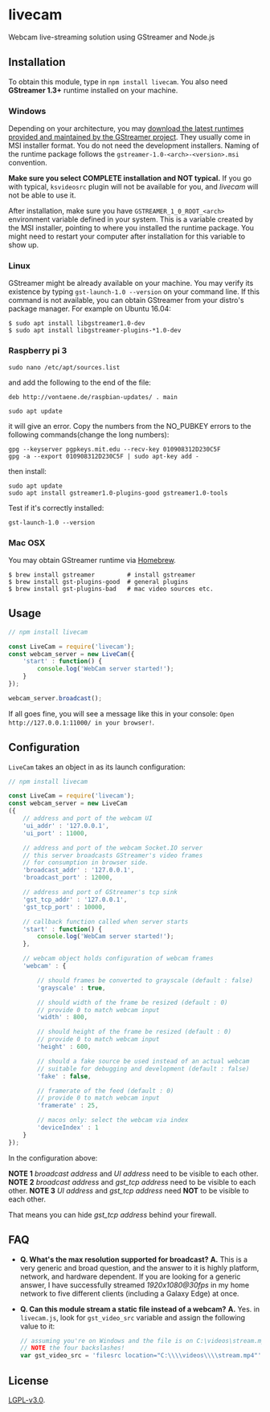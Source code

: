 # livecam

Webcam live-streaming solution using GStreamer and Node.js

## Installation

To obtain this module, type in `npm install livecam`. You also need **GStreamer 1.3+** runtime installed on your machine.

### Windows

Depending on your architecture, you may [download the latest runtimes provided and maintained by the GStreamer project](https://gstreamer.freedesktop.org/data/pkg/windows/). They usually come in MSI installer format. You do not need the development installers. Naming of the runtime package follows the `gstreamer-1.0-<arch>-<version>.msi` convention.

**Make sure you select COMPLETE installation and NOT typical.** If you go with typical, `ksvideosrc` plugin will not be available for you, and _livecam_ will not be able to use it.

After installation, make sure you have `GSTREAMER_1_0_ROOT_<arch>` environment variable defined in your system. This is a variable created by the MSI installer, pointing to where you installed the runtime package. You might need to restart your computer after installation for this variable to show up.

### Linux

GStreamer might be already available on your machine. You may verify its existence by typing `gst-launch-1.0 --version` on your command line. If this command is not available, you can obtain GStreamer from your distro's package manager. For example on Ubuntu 16.04:

```
$ sudo apt install libgstreamer1.0-dev
$ sudo apt install libgstreamer-plugins-*1.0-dev
```

### Raspberry pi 3
```
sudo nano /etc/apt/sources.list
```
and add the following to the end of the file:
```
deb http://vontaene.de/raspbian-updates/ . main
```
```
sudo apt update
```
it will give an error. Copy the numbers from the NO_PUBKEY errors to the following commands(change the long numbers):
```
gpg --keyserver pgpkeys.mit.edu --recv-key 010908312D230C5F 
gpg -a --export 010908312D230C5F | sudo apt-key add -
```
then install:
```
sudo apt update
sudo apt install gstreamer1.0-plugins-good gstreamer1.0-tools
```
Test if it's correctly installed:
```
gst-launch-1.0 --version
```


### Mac OSX

You may obtain GStreamer runtime via [Homebrew](http://brew.sh/).

```
$ brew install gstreamer         # install gstreamer
$ brew install gst-plugins-good  # general plugins
$ brew install gst-plugins-bad   # mac video sources etc.
```

## Usage

```javascript
// npm install livecam

const LiveCam = require('livecam');
const webcam_server = new LiveCam({
    'start' : function() {
        console.log('WebCam server started!');
    }
});

webcam_server.broadcast();
```

If all goes fine, you will see a message like this in your console: `Open http://127.0.0.1:11000/ in your browser!`.

## Configuration

`LiveCam` takes an object in as its launch configuration:

```javascript
// npm install livecam

const LiveCam = require('livecam');
const webcam_server = new LiveCam
({
    // address and port of the webcam UI
    'ui_addr' : '127.0.0.1',
    'ui_port' : 11000,

    // address and port of the webcam Socket.IO server
    // this server broadcasts GStreamer's video frames
    // for consumption in browser side.
    'broadcast_addr' : '127.0.0.1',
    'broadcast_port' : 12000,

    // address and port of GStreamer's tcp sink
    'gst_tcp_addr' : '127.0.0.1',
    'gst_tcp_port' : 10000,

    // callback function called when server starts
    'start' : function() {
        console.log('WebCam server started!');
    },

    // webcam object holds configuration of webcam frames
    'webcam' : {

        // should frames be converted to grayscale (default : false)
        'grayscale' : true,

        // should width of the frame be resized (default : 0)
        // provide 0 to match webcam input
        'width' : 800,

        // should height of the frame be resized (default : 0)
        // provide 0 to match webcam input
        'height' : 600,

        // should a fake source be used instead of an actual webcam
        // suitable for debugging and development (default : false)
        'fake' : false,

        // framerate of the feed (default : 0)
        // provide 0 to match webcam input
        'framerate' : 25,

        // macos only: select the webcam via index
        'deviceIndex' : 1
    }
});
```

In the configuration above:

**NOTE 1** _broadcast address_ and _UI address_ need to be visible to each other. **NOTE 2** _broadcast address_ and _gst_tcp address_ need to be visible to each other. **NOTE 3** _UI address_ and _gst_tcp address_ need **NOT** to be visible to each other.

That means you can hide _gst_tcp address_ behind your firewall.

## FAQ

- **Q. What's the max resolution supported for broadcast?** **A.** This is a very generic and broad question, and the answer to it is highly platform, network, and hardware dependent. If you are looking for a generic answer, I have successfully streamed _1920x1080@30fps_ in my home network to five different clients (including a Galaxy Edge) at once.

- **Q. Can this module stream a static file instead of a webcam?** **A.** Yes. in `livecam.js`, look for `gst_video_src` variable and assign the following value to it:

  ```javascript
  // assuming you're on Windows and the file is on C:\videos\stream.mp4
  // NOTE the four backslashes!
  var gst_video_src = 'filesrc location="C:\\\\videos\\\\stream.mp4"'
  ```

## License

[LGPL-v3.0](https://gstreamer.freedesktop.org/documentation/licensing.html).

